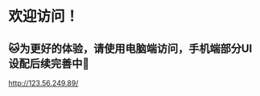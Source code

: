 # 欢迎访问！
🐱为更好的体验，请使用电脑端访问，手机端部分UI设配后续完善中🌸
-----------------------------------------------------------
http://123.56.249.89/
